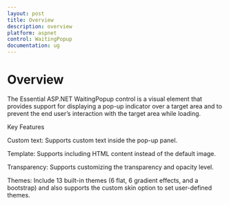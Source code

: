 ```yaml
---
layout: post
title: Overview
description: overview
platform: aspnet
control: WaitingPopup
documentation: ug
---
```


# Overview

The Essential ASP.NET WaitingPopup control is a visual element that provides support for displaying a pop-up indicator over a 
target area and to prevent the end user’s interaction with the target area while loading.

Key Features

Custom text: Supports custom text inside the pop-up panel.

Template: Supports including HTML content instead of the default image.

Transparency: Supports customizing the transparency and opacity level.

Themes: Include 13 built-in themes (6 flat, 6 gradient effects, and a bootstrap) and also supports the custom skin option to 
set user-defined themes.

